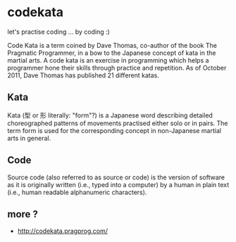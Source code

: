 codekata
========

let's practise coding ... by coding :)

Code Kata is a term coined by Dave Thomas, co-author of the book The Pragmatic
Programmer, in a bow to the Japanese concept of kata in the martial arts. A code
kata is an exercise in programming which helps a programmer hone their skills 
through practice and repetition. As of October 2011, Dave Thomas has published 
21 different katas.

Kata
--------
Kata (型 or 形 literally: "form"?) is a Japanese word describing detailed 
choreographed patterns of movements practised either solo or in pairs. 
The term form is used for the corresponding concept in non-Japanese martial 
arts in general.

Code 
--------
Source code (also referred to as source or code) is the version of software as 
it is originally written (i.e., typed into a computer) by a human in plain text 
(i.e., human readable alphanumeric characters).

more ?
--------
- http://codekata.pragprog.com/